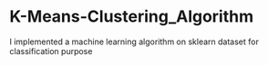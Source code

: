 # K-Means-Clustering_Algorithm
I implemented a machine learning algorithm on sklearn dataset for classification purpose
